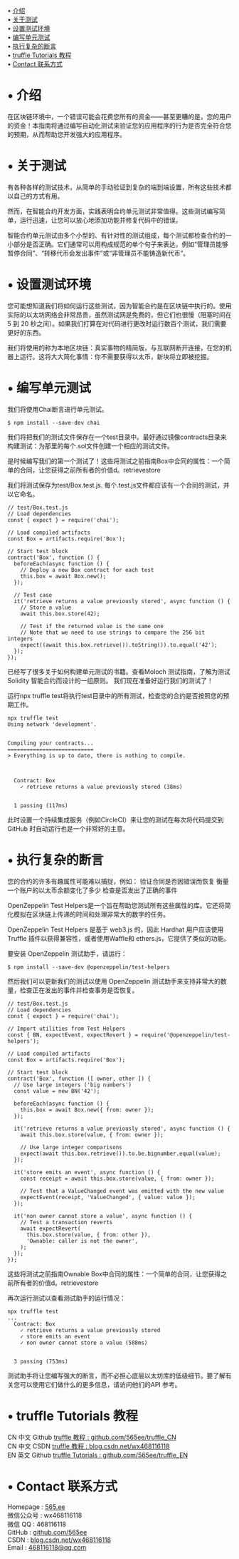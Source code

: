 • [介绍](#index1)  
• [关于测试](#index2)  
• [设置测试环境](#index3)  
• [编写单元测试](#index4)  
• [执行复杂的断言](#index5)  
• [truffle Tutorials 教程](#index98)   
• [Contact 联系方式](#index99) 

# <span id='index1'>• 介绍</span>  
在区块链环境中，一个错误可能会花费您所有的资金——甚至更糟的是，您的用户的资金！本指南将通过编写自动化测试来验证您的应用程序的行为是否完全符合您的预期，从而帮助您开发强大的应用程序。

# <span id='index2'>• 关于测试</span>  
有各种各样的测试技术，从简单的手动验证到复杂的端到端设置，所有这些技术都以自己的方式有用。

然而，在智能合约开发方面，实践表明合约单元测试非常值得。这些测试编写简单，运行迅速，让您可以放心地添加功能并修复代码中的错误。

智能合约单元测试由多个小型的、有针对性的测试组成，每个测试都检查合约的一小部分是否正确。它们通常可以用构成规范的单个句子来表达，例如“管理员能够暂停合同”、“转移代币会发出事件”或“非管理员不能铸造新代币”。

# <span id='index3'>• 设置测试环境</span>  
您可能想知道我们将如何运行这些测试，因为智能合约是在区块链中执行的。使用实际的以太坊网络会非常昂贵，虽然测试网是免费的，但它们也很慢（阻塞时间在 5 到 20 秒之间）。如果我们打算在对代码进行更改时运行数百个测试，我们需要更好的东西。

我们将使用的称为本地区块链：真实事物的精简版，与互联网断开连接，在您的机器上运行。这将大大简化事情：你不需要获得以太币，新块将立即被挖掘。

# <span id='index4'>• 编写单元测试</span>  
我们将使用Chai断言进行单元测试。
```
$ npm install --save-dev chai
```
我们将把我们的测试文件保存在一个test目录中。最好通过镜像contracts目录来构建测试：为那里的每个.sol文件创建一个相应的测试文件。

是时候编写我们的第一个测试了！这些将测试之前指南Box中合同的属性：一个简单的合同，让您获得之前所有者的价值d。retrievestore

我们将测试保存为test/Box.test.js. 每个.test.js文件都应该有一个合同的测试，并以它命名。
```
// test/Box.test.js
// Load dependencies
const { expect } = require('chai');

// Load compiled artifacts
const Box = artifacts.require('Box');

// Start test block
contract('Box', function () {
  beforeEach(async function () {
    // Deploy a new Box contract for each test
    this.box = await Box.new();
  });

  // Test case
  it('retrieve returns a value previously stored', async function () {
    // Store a value
    await this.box.store(42);

    // Test if the returned value is the same one
    // Note that we need to use strings to compare the 256 bit integers
    expect((await this.box.retrieve()).toString()).to.equal('42');
  });
});
```

已经写了很多关于如何构建单元测试的书籍。查看Moloch 测试指南，了解为测试 Solidity 智能合约而设计的一组原则。
我们现在准备好运行我们的测试了！

运行npx truffle test将执行test目录中的所有测试，检查您的合约是否按照您的预期工作。
```
npx truffle test
Using network 'development'.


Compiling your contracts...
===========================
> Everything is up to date, there is nothing to compile.



  Contract: Box
    ✓ retrieve returns a value previously stored (38ms)


  1 passing (117ms)
```

此时设置一个持续集成服务（例如CircleCI）来让您的测试在每次将代码提交到 GitHub 时自动运行也是一个非常好的主意。

# <span id='index5'>• 执行复杂的断言</span>  
您的合约的许多有趣属性可能难以捕捉，例如：
验证合同是否因错误而恢复
衡量一个账户的以太币余额变化了多少
检查是否发出了正确的事件

OpenZeppelin Test Helpers是一个旨在帮助您测试所有这些属性的库。它还将简化模拟在区块链上传递的时间和处理非常大的数字的任务。

OpenZeppelin Test Helpers 是基于 web3.js 的，因此 Hardhat 用户应该使用 Truffle 插件以获得兼容性，或者使用Waffle和 ethers.js，它提供了类似的功能。

要安装 OpenZeppelin 测试助手，请运行：
```
$ npm install --save-dev @openzeppelin/test-helpers
```
然后我们可以更新我们的测试以使用 OpenZeppelin 测试助手来支持非常大的数量，检查正在发出的事件并检查事务是否恢复。
```
// test/Box.test.js
// Load dependencies
const { expect } = require('chai');

// Import utilities from Test Helpers
const { BN, expectEvent, expectRevert } = require('@openzeppelin/test-helpers');

// Load compiled artifacts
const Box = artifacts.require('Box');

// Start test block
contract('Box', function ([ owner, other ]) {
  // Use large integers ('big numbers')
  const value = new BN('42');

  beforeEach(async function () {
    this.box = await Box.new({ from: owner });
  });

  it('retrieve returns a value previously stored', async function () {
    await this.box.store(value, { from: owner });

    // Use large integer comparisons
    expect(await this.box.retrieve()).to.be.bignumber.equal(value);
  });

  it('store emits an event', async function () {
    const receipt = await this.box.store(value, { from: owner });

    // Test that a ValueChanged event was emitted with the new value
    expectEvent(receipt, 'ValueChanged', { value: value });
  });

  it('non owner cannot store a value', async function () {
    // Test a transaction reverts
    await expectRevert(
      this.box.store(value, { from: other }),
      'Ownable: caller is not the owner',
    );
  });
});
```

这些将测试之前指南Ownable Box中合同的属性：一个简单的合同，让您获得之前所有者的价值d。retrievestore

再次运行测试以查看测试助手的运行情况：
```
npx truffle test
...
  Contract: Box
    ✓ retrieve returns a value previously stored
    ✓ store emits an event
    ✓ non owner cannot store a value (588ms)


  3 passing (753ms)
```

测试助手将让您编写强大的断言，而不必担心底层以太坊库的低级细节。要了解有关您可以使用它们做什么的更多信息，请访问他们的API 参考。

# <span id='index98'>• truffle Tutorials 教程</span>  
CN 中文 Github  [truffle 教程 : github.com/565ee/truffle_CN](https://github.com/565ee/truffle_CN)  
CN 中文 CSDN    [truffle 教程 : blog.csdn.net/wx468116118](https://blog.csdn.net/wx468116118/category_12007659.html)  
EN 英文 Github  [truffle Tutorials : github.com/565ee/truffle_EN](https://github.com/565ee/truffle_EN)  

# <span id='index99'>• Contact 联系方式</span>  
Homepage : [565.ee](https://565.ee)  
微信公众号 : wx468116118  
微信 QQ   : 468116118  
GitHub   : [github.com/565ee](https://github.com/565ee)   
CSDN     : [blog.csdn.net/wx468116118](https://blog.csdn.net/wx468116118)  
Email    : 468116118@qq.com
